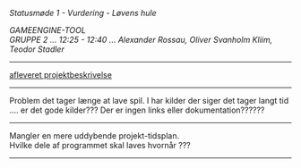 *Statusmøde 1 - Vurdering - Løvens hule*     

*GAMEENGINE-TOOL*   
*GRUPPE 2 ... 12:25 - 12:40 ... Alexander Rossau, Oliver Svanholm Kliim, Teodor Stadler*

--------------------------------------------------------------------------------------------

[afleveret projektbeskrivelse](dokument.pdf)

--------------------------------------------------------------------------------------------

Problem det tager længe at lave spil.
I har kilder der siger det tager langt tid .... er det gode kilder??? Der er ingen links eller dokumentation??????

--------------------------------------------------------------------------------------------

Mangler en mere uddybende projekt-tidsplan.    
Hvilke dele af programmet skal laves hvornår ???

--------------------------------------------------------------------------------------------
